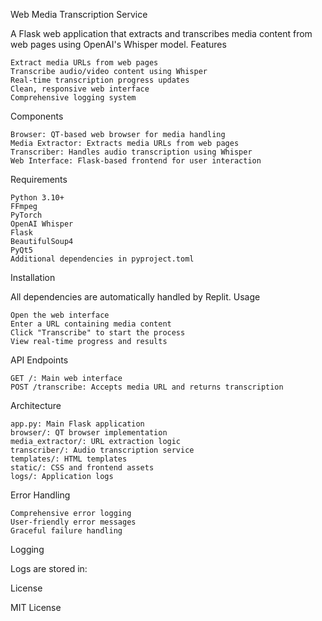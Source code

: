 Web Media Transcription Service

A Flask web application that extracts and transcribes media content from web pages using OpenAI's Whisper model.
Features

    Extract media URLs from web pages
    Transcribe audio/video content using Whisper
    Real-time transcription progress updates
    Clean, responsive web interface
    Comprehensive logging system

Components

    Browser: QT-based web browser for media handling
    Media Extractor: Extracts media URLs from web pages
    Transcriber: Handles audio transcription using Whisper
    Web Interface: Flask-based frontend for user interaction

Requirements

    Python 3.10+
    FFmpeg
    PyTorch
    OpenAI Whisper
    Flask
    BeautifulSoup4
    PyQt5
    Additional dependencies in pyproject.toml

Installation

All dependencies are automatically handled by Replit.
Usage

    Open the web interface
    Enter a URL containing media content
    Click "Transcribe" to start the process
    View real-time progress and results

API Endpoints

    GET /: Main web interface
    POST /transcribe: Accepts media URL and returns transcription

Architecture

    app.py: Main Flask application
    browser/: QT browser implementation
    media_extractor/: URL extraction logic
    transcriber/: Audio transcription service
    templates/: HTML templates
    static/: CSS and frontend assets
    logs/: Application logs

Error Handling

    Comprehensive error logging
    User-friendly error messages
    Graceful failure handling

Logging

Logs are stored in:

License

MIT License